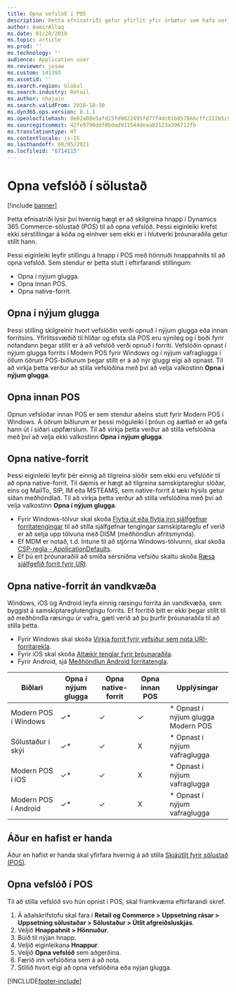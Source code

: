 ```yaml
---
title: Opna vefslóð í POS
description: Þetta efnisatriði gefur yfirlit yfir úrbætur sem hafa verið gerðar á vöru og viðskiptahugbúnaði í Dynamics 365 Commerce.
author: AamirAllaq
ms.date: 01/28/2019
ms.topic: article
ms.prod: ''
ms.technology: ''
audience: Application user
ms.reviewer: josaw
ms.custom: 141393
ms.assetid: ''
ms.search.region: Global
ms.search.industry: Retail
ms.author: shajain
ms.search.validFrom: 2018-10-30
ms.dyn365.ops.version: 8.1.1
ms.openlocfilehash: 0e02a08e5afd15fd9622495fd77f4dc01b85786bcffc222b5c979c82a59a6aab
ms.sourcegitcommit: 42fe9790ddf0bdad911544deaa82123a396712fb
ms.translationtype: HT
ms.contentlocale: is-IS
ms.lasthandoff: 08/05/2021
ms.locfileid: "6714115"
---
```

# <a name="open-url-in-pos"></a>Opna vefslóð í sölustað

[!include [banner](includes/banner.md)]

Þetta efnisatriði lýsir því hvernig hægt er að skilgreina hnapp í Dynamics 365 Commerce-sölustað (POS) til að opna vefslóð. Þessi eiginleiki krefst ekki sérstillingar á kóða og einhver sem ekki er í hlutverki þróunaraðila getur stillt hann. 

Þessi eiginleiki leyfir stillingu á hnapp í POS með hönnuði hnappahnits til að opna vefslóð. Sem stendur er þetta stutt í eftirfarandi stillingum:

- Opna í nýjum glugga.
- Opna innan POS.
- Opna native-forrit.

## <a name="open-in-new-window"></a>Opna í nýjum glugga

Þessi stilling skilgreinir hvort vefslóðin verði opnuð í nýjum glugga eða innan forritsins. Yfirlitssvæðið til hliðar og efsta slá POS eru sýnileg og í boði fyrir notandann þegar stillt er á að vefslóð verði opnuð í forriti. Vefslóðin opnast í nýjum glugga forrits í Modern POS fyrir Windows og í nýjum vafraglugga í öllum öðrum POS-biðlurum þegar stillt er á að nýr gluggi eigi að opnast. Til að virkja þetta verður að stilla vefslóðina með því að velja valkostinn **Opna í nýjum glugga**.

## <a name="open-within-pos"></a>Opna innan POS

Opnun vefslóðar innan POS er sem stendur aðeins stutt fyrir Modern POS í Windows. Á öðrum biðlurum er þessi möguleiki í þróun og áætlað er að gefa hann út í síðari uppfærslum. Til að virkja þetta verður að stilla vefslóðina með því að velja ekki valkostinn **Opna í nýjum glugga**.

## <a name="open-a-native-app"></a>Opna native-forrit

Þessi eiginleiki leyfir þér einnig að tilgreina slóðir sem ekki eru vefslóðir til að opna native-forrit. Til dæmis er hægt að tilgreina samskiptareglur slóðar, eins og MailTo, SIP, IM eða MSTEAMS, sem native-forrit á tæki hýsils getur síðan meðhöndlað. Til að virkja þetta verður að stilla vefslóðina með því að velja valkostinn **Opna í nýjum glugga**.

- Fyrir Windows-tölvur skal skoða [Flytja út eða flytja inn sjálfgefnar forritatengingar](/windows-hardware/manufacture/desktop/export-or-import-default-application-associations) til að stilla sjálfgefnar tengingar samskiptareglu ef verið er að setja upp tölvuna með DISM (meðhöndlun afritsmynda).
- Ef MDM er notað, t.d. Intune til að stjórna Windows-tölvunni, skal skoða [CSP-regla - ApplicationDefaults](/windows/client-management/mdm/policy-csp-applicationdefaults).
- Ef þú ert þróunaraðili að smíða sérsniðna vefsíðu skaltu skoða [Ræsa sjálfgefið forrit fyrir URI](/windows/uwp/launch-resume/launch-default-app).

## <a name="open-a-native-app-seamlessly"></a>Opna native-forrit án vandkvæða

Windows, iOS og Android leyfa einnig ræsingu forrita án vandkvæða, sem byggist á samskiptareglutengingu forrits. Ef forritið þitt er ekki þegar stillt til að meðhöndla ræsingu úr vafra, gæti verið að þu þurfir þróunaraðila til að stilla þetta.

- Fyrir Windows skal skoða [Virkja forrit fyrir vefsíður sem nota URI-forritarekla](/windows/uwp/launch-resume/web-to-app-linking).
- Fyrir iOS skal skoða [Altækir tenglar fyrir þróunaraðila](https://developer.apple.com/ios/universal-links/).
- Fyrir Android, sjá [Meðhöndlun Android forritatengla](https://developer.android.com/training/app-links/).

| Biðlari                | Opna í nýjum glugga | Opna native-forrit | Opna innan POS | Upplýsingar                           |
|-----------------------|--------------------|-----------------|-----------------|-----------------------------------|
| Modern POS í Windows | ✓\*                | ✓               | ✓              | \* Opnast í nýjum glugga Modern POS |
| Sölustaður í skýi             | ✓\*                | ✓               | X              | \* Opnast í nýjum vafraglugga        |
| Modern POS í iOS     | ✓\*                | ✓               | X              | \* Opnast í nýjum vafraglugga        |
| Modern POS í Android | ✓\*                | ✓               | X              | \* Opnast í nýjum vafraglugga        |

## <a name="before-you-begin"></a>Áður en hafist er handa

Áður en hafist er handa skal yfirfara hvernig á að stilla [Skjáútlit fyrir sölustað (POS)](pos-screen-layouts.md).

## <a name="open-url-in-pos"></a>Opna vefslóð í POS

Til að stilla vefslóð svo hún opnist í POS, skal framkvæma eftirfarandi skref.

1. Á aðalskrifstofu skal fara í **Retail og Commerce \> Uppsetning rásar \> Uppsetning sölustaðar \> Sölustaður \> Útlit afgreiðsluskjás**.
2. Veljið **Hnappahnit \> Hönnuður**.
3. Búið til nýjan hnapp.
4. Veljið eiginleikana **Hnappur**.
5. Veljið **Opna vefslóð** sem aðgerðina.
6. Færið inn vefslóðina sem á að nota.
7. Stillið hvort eigi að opna vefslóðina eða nýjan glugga.


[!INCLUDE[footer-include](../includes/footer-banner.md)]

